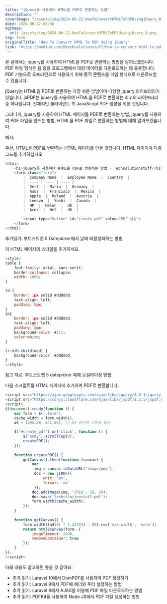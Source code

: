 ```yaml
---
title: "jQuery를 사용하여 HTML을 PDF로 변환하는 방법"
description: ""
coverImage: "/assets/img/2024-06-22-HowToConvertHTMLToPDFUsingjQuery_0.png"
date: 2024-06-22 03:56
ogImage: 
  url: /assets/img/2024-06-22-HowToConvertHTMLToPDFUsingjQuery_0.png
tag: Tech
originalTitle: "How To Convert HTML To PDF Using jQuery"
link: "https://medium.com/@techsolutionstuff/how-to-convert-html-to-pdf-using-jquery-89b01ec1a100"
---
```



본 글에서는 jquery를 사용하여 HTML을 PDF로 변환하는 방법을 살펴보겠습니다. PDF 파일 형식은 웹 응용 프로그램에서 대량 데이터를 다운로드하는 데 유용합니다. PDF 기능으로 오프라인으로 사용하기 위해 동적 콘텐츠를 파일 형식으로 다운로드할 수 있습니다.

jQuery는 HTML을 PDF로 변환하는 가장 쉬운 방법이며 다양한 jquery 라이브러리가 있습니다. jsPDF는 jquery를 사용하여 HTML을 PDF로 변환하는 최고의 라이브러리 중 하나입니다. 전체적인 클라이언트 측 JavaScript PDF 생성을 위한 것입니다.

그러니까, jquery를 사용하여 HTML 페이지를 PDF로 변환하는 방법, jquery를 사용하여 PDF 파일을 만드는 방법, HTML을 PDF 파일로 변환하는 방법에 대해 알아보겠습니다.

예시:

<div class="content-ad"></div>

우선, HTML을 PDF로 변환하는 HTML 페이지를 만들 것입니다. HTML 페이지에 다음 코드를 추가하십시오.

```js
<html>
    <h1>jQuery를 사용하여 HTML을 PDF로 변환하는 방법 - Techsolutionstuff</h1>
    <form class="form">        
        |  Company Name  |  Employee Name  |  Country  |
        |  ---- | ---- | ---- |
        |  Dell  |  Maria  |  Germany  |
        |  Asus  |  Francisco  |  Mexico  |
        |  Apple  |  Roland  |  Austria  |
        |  Lenovo  |  Yoshi  |  Canada  |
        |  HP  |  Helen  |  UK  |
        |  Acer  |  Hel  |  UK  |

        <input type="button" id="create_pdf" value="PDF 생성">  
    </form>  
</html>
```

추가읽기: 부트스트랩 5 Datepicker에서 날짜 비활성화하는 방법

이 HTML 페이지의 스타일을 추가하세요.

<div class="content-ad"></div>

```js
<style>
table {  
    font-family: arial, sans-serif;  
    border-collapse: collapse;  
    width: 100%;  
}  

td {  
    border: 1px solid #dddddd;  
    text-align: left;  
    padding: 8px;  
} 
th{
    border: 1px solid #dddddd;  
    text-align: left;  
    padding: 8px;  
    background-color: #111;  
    color:white;
}

tr:nth-child(odd) {  
    background-color: #dddddd;  
}
</style>
```

참고 자료: 부트스트랩 5 datepicker 예제 로컬라이징 방법

다음 스크립트를 HTML 페이지에 추가하여 PDF로 변환합니다.

```js
<script src="https://ajax.googleapis.com/ajax/libs/jquery/3.5.1/jquery.min.js"></script>
<script src="https://cdnjs.cloudflare.com/ajax/libs/jspdf/1.3.5/jspdf.min.js"></script>  
<script>
$(document).ready(function () {  
    var form = $('.form'),  
    cache_width = form.width(),  
    a4 = [595.28, 841.89]; // A4 용지의 너비와 높이  

    $('#create_pdf').on('click', function () {  
        $('body').scrollTop(0);  
        createPDF();  
    });  
    
    function createPDF() {  
        getCanvas().then(function (canvas) {  
            var  
             img = canvas.toDataURL("image/png"),  
             doc = new jsPDF({  
                 unit: 'px',  
                 format: 'a4'  
             });  
            doc.addImage(img, 'JPEG', 20, 20);  
            doc.save('techsolutionstuff.pdf');  
            form.width(cache_width);  
        });  
    }  
      
    function getCanvas() {  
        form.width((a4[0] * 1.33333) - 80).css('max-width', 'none');  
        return html2canvas(form, {  
            imageTimeout: 2000,  
            removeContainer: true  
        });  
    }
});
</script>
```

<div class="content-ad"></div>

아래 내용도 참고하면 좋을 것 같아요:

- 추가 읽기: Laravel 10에서 DomPDF를 사용하여 PDF 생성하기
- 추가 읽기: Laravel 9에서 PDF에 헤더와 푸터 설정하는 방법
- 추가 읽기: Laravel 9에서 AJAX를 이용해 PDF 파일 다운로드하는 방법
- 추가 읽기: PDFKit을 사용하여 Node JS에서 PDF 파일 생성하는 방법